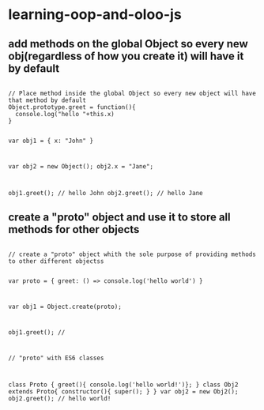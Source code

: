 # learning-oop-and-oloo-js

## add methods on the global Object so every new obj(regardless of how you create it) will have it by default
<code>
// Place method inside the global Object so every new object will have that method by default
Object.prototype.greet = function(){
  console.log("hello "+this.x)
}

var obj1 = {
  x: "John"
}

var obj2 = new Object();
obj2.x = "Jane";

obj1.greet(); // hello John
obj2.greet(); // hello Jane
</code>

## create a "proto" object and use it to store all methods for other objects
<code>
// create a "proto" object whith the sole purpose of providing methods to other different objectss

var proto = {
  greet: () => console.log('hello world')
}

var obj1 = Object.create(proto);

obj1.greet(); // 

// "proto" with ES6 classes

class Proto {
  greet(){ console.log('hello world!')};
}
class Obj2 extends Proto{
  constructor(){
    super();
  }
}
var obj2 = new Obj2();
obj2.greet(); // hello world!
</code>
